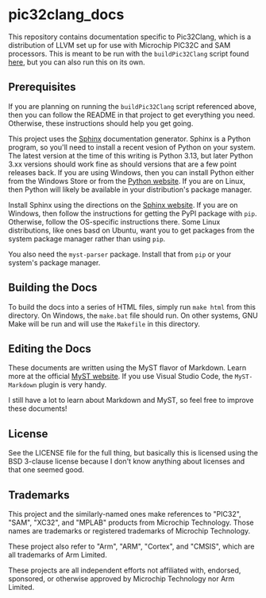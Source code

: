 # pic32clang_docs

This repository contains documentation specific to Pic32Clang, which is a distribution of LLVM set
up for use with Microchip PIC32C and SAM processors. This is meant to be run with the `buildPic32Clang`
script found [here](https://github.com/jdeguire/buildPic32Clang), but you can also run this on its own.

## Prerequisites
If you are planning on running the `buildPic32Clang` script referenced above, then you can follow the
README in that project to get everything you need. Otherwise, these instructions should help you get
going.

This project uses the [Sphinx](www.sphinx-doc.org) documentation generator. Sphinx is a Python program,
so you'll need to install a recent vesion of Python on your system. The latest version at the time of
this writing is Python 3.13, but later Python 3.xx versions should work fine as should versions that
are a few point releases back. If you are using Windows, then you can install Python either from the
Windows Store or from the [Python website](https://www.python.org/downloads/). If you are on Linux,
then Python will likely be available in your distribution's package manager.

Install Sphinx using the directions on the [Sphinx website](https://www.sphinx-doc.org/en/master/usage/installation.html).
If you are on Windows, then follow the instructions for getting the PyPI package with `pip`. Otherwise,
follow the OS-specific instructions there. Some Linux distributions, like ones basd on Ubuntu, want
you to get packages from the system package manager rather than using `pip`.

You also need the `myst-parser` package. Install that from `pip` or your system's package manager.

## Building the Docs
To build the docs into a series of HTML files, simply run `make html` from this directory. On Windows,
the `make.bat` file should run. On other systems, GNU Make will be run and will use the `Makefile`
in this directory.

## Editing the Docs
These documents are written using the MyST flavor of Markdown. Learn more at the official 
[MyST website](https://myst-parser.readthedocs.io). If you use Visual Studio Code, the `MyST-Markdown`
plugin is very handy.

I still have a lot to learn about Markdown and MyST, so feel free to improve these documents!

## License
See the LICENSE file for the full thing, but basically this is licensed using the BSD 3-clause
license because I don't know anything about licenses and that one seemed good.

## Trademarks
This project and the similarly-named ones make references to "PIC32", "SAM", "XC32", and "MPLAB"
products from Microchip Technology. Those names are trademarks or registered trademarks of Microchip
Technology.

These project also refer to "Arm", "ARM", "Cortex", and "CMSIS", which are all trademarks of Arm
Limited.

These projects are all independent efforts not affiliated with, endorsed, sponsored, or otherwise
approved by Microchip Technology nor Arm Limited.
